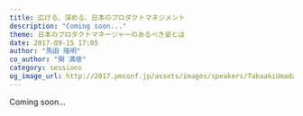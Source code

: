 ```yaml
---
title: 広げる、深める、日本のプロダクトマネジメント
description: "Coming soon..."
theme: 日本のプロダクトマネージャーのあるべき姿とは
date: 2017-09-15 17:05
author: "馬田 隆明"
co_author: "関 満徳"
category: sessions
og_image_url: http://2017.pmconf.jp/assets/images/speakers/TakaakiUmada.jpeg
---
```

Coming soon...
